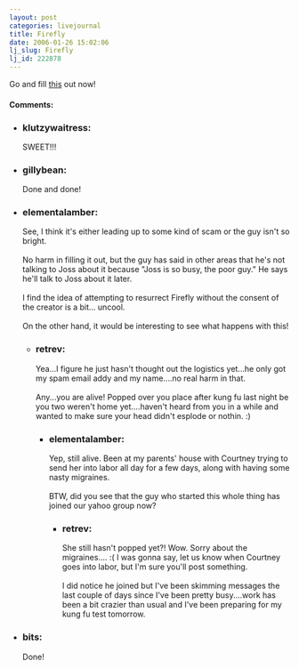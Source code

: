 ```yaml
---
layout: post
categories: livejournal
title: Firefly
date: 2006-01-26 15:02:06
lj_slug: Firefly
lj_id: 222878
---
```

Go and fill [this](http://www.fireflyseason2.com/BrowncoatProfile.asp) out now!


<div id="comments"><h4>Comments:</h4><div class="lj-comments"><ul>
<li><h3>klutzywaitress: </h3>
<a id="comment-604"></a>
<p>SWEET!!! </p>
</li>
<li><h3>gillybean: </h3>
<a id="comment-605"></a>
<p>Done and done!</p>
</li>
<li><h3>elementalamber: </h3>
<a id="comment-606"></a>
<p>See, I think it's either leading up to some kind of scam or the guy isn't so bright.<br>
<br>
No harm in filling it out, but the guy has said in other areas that he's not talking to Joss about it because "Joss is so busy, the poor guy."  He says he'll talk to Joss about it later.<br>
<br>
I find the idea of attempting to resurrect Firefly without the consent of the creator is a bit... uncool.<br>
<br>
On the other hand, it would be interesting to see what happens with this!</p>
<ul>
<li><h3>retrev: </h3>
<a id="comment-607"></a>
<p>Yea...I figure he just hasn't thought out the logistics yet...he only got my spam email addy and my name....no real harm in that.<br>
<br>
Any...you are alive! Popped over you place after kung fu last night be you two weren't home yet....haven't heard from you in a while and wanted to make sure your head didn't esplode or nothin. :)</p>
<ul>
<li><h3>elementalamber: </h3>
<a id="comment-609"></a>
<p>Yep, still alive.  Been at my parents' house with Courtney trying to send her into labor all day for a few days, along with having some nasty migraines.<br>
<br>
BTW, did you see that the guy who started this whole thing has joined our yahoo group now?</p>
<ul>
<li><h3>retrev: </h3>
<a id="comment-610"></a>
<p>She still hasn't popped yet?! Wow. Sorry about the migraines.... :( I was gonna say, let us know when Courtney goes into labor, but I'm sure you'll post something.<br>
<br>
I did notice he joined but I've been skimming messages the last couple of days since I've been pretty busy....work has been a bit crazier than usual and I've been preparing for my kung fu test tomorrow.</p>
</li>
</ul>
</li>
</ul>
</li>
</ul>
</li>
<li><h3>bits: </h3>
<a id="comment-608"></a>
<p>Done!</p>
</li>
</ul></div></div>
